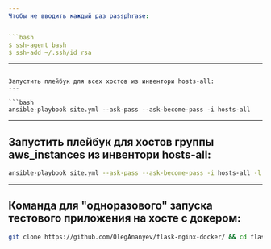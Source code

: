 ```yaml
---
Чтобы не вводить каждый раз passphrase:


```bash
$ ssh-agent bash
$ ssh-add ~/.ssh/id_rsa
```

---
```

Запустить плейбук для всех хостов из инвентори hosts-all:
---

```bash
ansible-playbook site.yml --ask-pass --ask-become-pass -i hosts-all
```

---
Запустить плейбук для хостов группы aws_instances из инвентори hosts-all:
---

```bash
ansible-playbook site.yml --ask-pass --ask-become-pass -i hosts-all -l aws_instances
```

---
Команда для "одноразового" запуска тестового приложения на хосте с докером:
---

```bash
git clone https://github.com/OlegAnanyev/flask-nginx-docker/ && cd flask-nginx-docker && docker-compose up --build && cd .. && rm -rf flask-nginx-docker/
```
